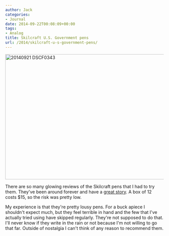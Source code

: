 ```yaml
---
author: Jack
categories:
- Journal
date: 2014-09-22T00:08:09+00:00
tags:
- Analog
title: Skilcraft U.S. Government pens
url: /2014/skilcraft-u-s-government-pens/
---
```


<img title="20140921_DSCF0343.jpg" src="/wp-content/uploads/2014/09/20140921_DSCF0343.jpg" alt="20140921 DSCF0343" width="600" height="399" border="0" />

There are so many glowing reviews of the Skilcraft pens that I had to try them. They've been around forever and have a [great story][1]. A box of 12 costs $15, so the risk was pretty low.

My experience is that they're pretty lousy pens. For a buck apiece I shouldn't expect much, but they feel terrible in hand and the few that I've actually tried using have skipped regularly. They're not supposed to do that. I'll never know if they write in the rain or not because I'm not willing to go that far. Outside of nostalgia I can't think of any reason to recommend them.

 [1]: http://en.wikipedia.org/wiki/Skilcraft